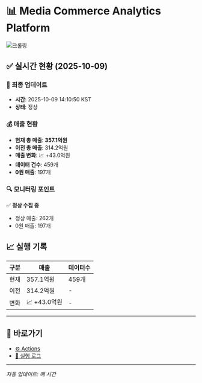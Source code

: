# 📊 Media Commerce Analytics Platform

![크롤링](https://img.shields.io/badge/크롤링-정상-green)

## ✅ 실시간 현황 (2025-10-09)

### 📍 최종 업데이트
- **시간**: 2025-10-09 14:10:50 KST
- **상태**: 정상

### 💰 매출 현황
- **현재 총 매출**: **357.1억원**
- **이전 총 매출**: 314.2억원
- **매출 변화**: 📈 +43.0억원
- **데이터 건수**: 459개
- **0원 매출**: 197개

### 🔍 모니터링 포인트

✅ **정상 수집 중**
- 정상 매출: 262개
- 0원 매출: 197개


## 📈 실행 기록

| 구분 | 매출 | 데이터수 |
|------|------|----------|
| 현재 | 357.1억원 | 459개 |
| 이전 | 314.2억원 | - |
| 변화 | 📈 +43.0억원 | - |

---

## 🔗 바로가기

- [⚙️ Actions](../../actions)
- [📝 실행 로그](../../actions/workflows/daily_scraping.yml)

---

*자동 업데이트: 매 시간*
